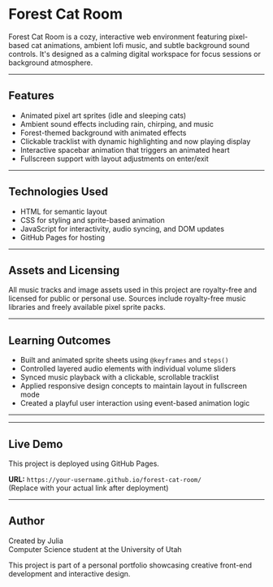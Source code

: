 # Forest Cat Room

Forest Cat Room is a cozy, interactive web environment featuring pixel-based cat animations, ambient lofi music, and subtle background sound controls. It's designed as a calming digital workspace for focus sessions or background atmosphere.

---

## Features

- Animated pixel art sprites (idle and sleeping cats)
- Ambient sound effects including rain, chirping, and music
- Forest-themed background with animated effects
- Clickable tracklist with dynamic highlighting and now playing display
- Interactive spacebar animation that triggers an animated heart
- Fullscreen support with layout adjustments on enter/exit

---

## Technologies Used

- HTML for semantic layout
- CSS for styling and sprite-based animation
- JavaScript for interactivity, audio syncing, and DOM updates
- GitHub Pages for hosting

---

## Assets and Licensing

All music tracks and image assets used in this project are royalty-free and licensed for public or personal use. Sources include royalty-free music libraries and freely available pixel sprite packs.

---

## Learning Outcomes

- Built and animated sprite sheets using `@keyframes` and `steps()`
- Controlled layered audio elements with individual volume sliders
- Synced music playback with a clickable, scrollable tracklist
- Applied responsive design concepts to maintain layout in fullscreen mode
- Created a playful user interaction using event-based animation logic

---

---

## Live Demo

This project is deployed using GitHub Pages.

**URL:** `https://your-username.github.io/forest-cat-room/`  
(Replace with your actual link after deployment)

---

## Author

Created by Julia  
Computer Science student at the University of Utah

This project is part of a personal portfolio showcasing creative front-end development and interactive design.
